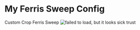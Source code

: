 # My Ferris Sweep Config
Custom Crop Ferris Sweep
![failed to load, but it looks sick trust](sweephalf.jpg)
